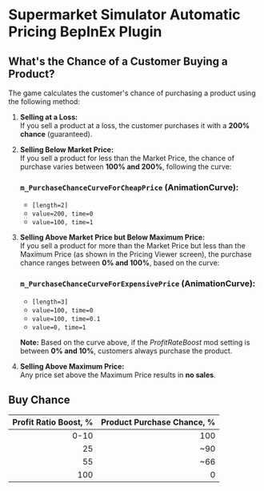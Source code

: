 # Supermarket Simulator Automatic Pricing BepInEx Plugin

## What's the Chance of a Customer Buying a Product?

The game calculates the customer's chance of purchasing a product using the following method:

1. **Selling at a Loss:**  
   If you sell a product at a loss, the customer purchases it with a **200% chance** (guaranteed).

2. **Selling Below Market Price:**  
   If you sell a product for less than the Market Price, the chance of purchase varies between **100% and 200%**, following the curve:

   ### `m_PurchaseChanceCurveForCheapPrice` (AnimationCurve):

   - `[length=2]`
   - `value=200, time=0`
   - `value=100, time=1`

3. **Selling Above Market Price but Below Maximum Price:**  
   If you sell a product for more than the Market Price but less than the Maximum Price (as shown in the Pricing Viewer screen), the purchase chance ranges between **0% and 100%**, based on the curve:

   ### `m_PurchaseChanceCurveForExpensivePrice` (AnimationCurve):

   - `[length=3]`
   - `value=100, time=0`
   - `value=100, time=0.1`
   - `value=0, time=1`

   **Note:** Based on the curve above, if the _ProfitRateBoost_ mod setting is between **0% and 10%**, customers always purchase the product.

4. **Selling Above Maximum Price:**  
   Any price set above the Maximum Price results in **no sales**.

## Buy Chance

| Profit Ratio Boost, % | Product Purchase Chance, % |
| --------------------: | -------------------------: |
|                  0-10 |                        100 |
|                    25 |                        ~90 |
|                    55 |                        ~66 |
|                   100 |                          0 |